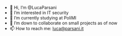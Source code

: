- 👋 Hi, I’m @LucaParsani
- 👀 I’m interested in IT security
- 🌱 I’m currently studying at PoliMI
- 💞️ I’m down to collaborate on small projects as of now
- 📫 How to reach me: luca@parsani.it

<!---
LucaParsani/LucaParsani is a ✨ special ✨ repository because its `README.md` (this file) appears on your GitHub profile.
You can click the Preview link to take a look at your changes.
--->
